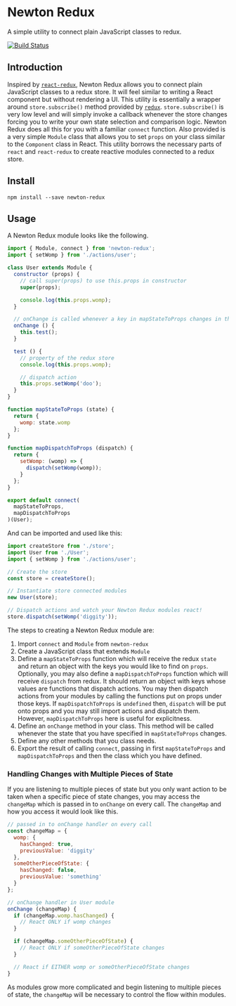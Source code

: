 # Newton Redux

A simple utility to connect plain JavaScript classes to redux.

[![Build Status](https://api.travis-ci.org/cleegle/newton-redux.svg?branch=master)](https://travis-ci.org/cleegle/newton-redux)

## Introduction

Inspired by [`react-redux`](https://github.com/reactjs/react-redux), Newton Redux allows you to connect plain JavaScript classes to a redux store. It will feel similar to writing a React component but without rendering a UI. This utility is essentially a wrapper around `store.subscribe()` method provided by [`redux`](https://github.com/reactjs/redux). `store.subscribe()` is very low level and will simply invoke a callback whenever the store changes forcing you to write your own state selection and comparison logic. Newton Redux does all this for you with a familiar `connect` function. Also provided is a very simple `Module` class that allows you to set `props` on your class similar to the `Component` class in React. This utility borrows the necessary parts of `react` and `react-redux` to create reactive modules connected to a redux store.

## Install

```
npm install --save newton-redux
```

## Usage

A Newton Redux module looks like the following.

```js
import { Module, connect } from 'newton-redux';
import { setWomp } from './actions/user';

class User extends Module {
  constructor (props) {
    // call super(props) to use this.props in constructor
    super(props);

    console.log(this.props.womp);
  }

  // onChange is called whenever a key in mapStateToProps changes in the redux store
  onChange () {
    this.test();
  }

  test () {
    // property of the redux store
    console.log(this.props.womp);

    // dispatch action
    this.props.setWomp('doo');
  }
}

function mapStateToProps (state) {
  return {
    womp: state.womp
  };
}

function mapDispatchToProps (dispatch) {
  return {
    setWomp: (womp) => {
      dispatch(setWomp(womp));
    }
  };
}

export default connect(
  mapStateToProps,
  mapDispatchToProps
)(User);
```

And can be imported and used like this:

```js
import createStore from './store';
import User from './User';
import { setWomp } from './actions/user';

// Create the store
const store = createStore();

// Instantiate store connected modules
new User(store);

// Dispatch actions and watch your Newton Redux modules react!
store.dispatch(setWomp('diggity'));
```

The steps to creating a Newton Redux module are:
1. Import `connect` and `Module` from `newton-redux`
2. Create a JavaScript class that extends `Module`
3. Define a `mapStateToProps` function which will receive the redux `state` and return an object with the keys you would like to find on `props`. Optionally, you may also define a `mapDispatchToProps` function which will receive `dispatch` from redux. It should return an object with keys whose values are functions that dispatch actions. You may then dispatch actions from your modules by calling the functions put on props under those keys. If `mapDispatchToProps` is `undefined` then, `dispatch` will be put onto props and you may still import actions and dispatch them. However, `mapDispatchToProps` here is useful for explicitness.
4. Define an `onChange` method in your class. This method will be called whenever the state that you have specified in `mapStateToProps` changes.
5. Define any other methods that you class needs.
6. Export the result of calling `connect`, passing in first `mapStateToProps` and `mapDispatchToProps` and then the class which you have defined.

### Handling Changes with Multiple Pieces of State

If you are listening to multiple pieces of state but you only want action to be taken when a specific piece of state changes, you may access the `changeMap` which is passed in to `onChange` on every call. The `changeMap` and how you access it would look like this.

```js
// passed in to onChange handler on every call
const changeMap = {
  womp: {
    hasChanged: true,
    previousValue: 'diggity'
  },
  someOtherPieceOfState: {
    hasChanged: false,
    previousValue: 'something'
  }
};
```
```js
// onChange handler in User module
onChange (changeMap) {
  if (changeMap.womp.hasChanged) {
    // React ONLY if womp changes
  }

  if (changeMap.someOtherPieceOfState) {
    // React ONLY if someOtherPieceOfState changes
  }

  // React if EITHER womp or someOtherPieceOfState changes
}
```

As modules grow more complicated and begin listening to multiple pieces of state, the `changeMap` will be necessary to control the flow within modules.
